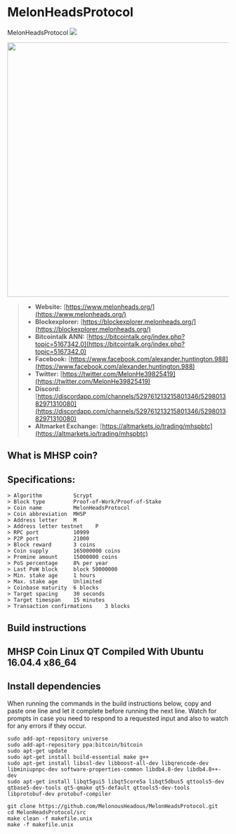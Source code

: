 # MelonHeadsProtocol

MelonHeadsProtocol <img src="https://d25lcipzij17d.cloudfront.net/badge.svg?id=gh&type=6&v=1.0.0.0&x2=0">

<img src="https://blockexplorer.melonheads.org/images/logo.png?w1720=&h=321" width="580">

> * __Website:__ [https://www.melonheads.org/](https://www.melonheads.org/)
> * __Blockexplorer:__ [https://blockexplorer.melonheads.org/](https://blockexplorer.melonheads.org/)
> * __Bitcointalk ANN:__ [https://bitcointalk.org/index.php?topic=5167342.0](https://bitcointalk.org/index.php?topic=5167342.0)
> * __Facebook:__ [https://www.facebook.com/alexander.huntington.988](https://www.facebook.com/alexander.huntington.988)
> * __Twitter:__ [https://twitter.com/MelonHe39825419](https://twitter.com/MelonHe39825419)
> * __Discord:__ [https://discordapp.com/channels/529761213215801346/529801382971310080](https://discordapp.com/channels/529761213215801346/529801382971310080)
> * __Altmarket Exchange:__ [https://altmarkets.io/trading/mhspbtc](https://altmarkets.io/trading/mhspbtc)

## What is MHSP coin?

## Specifications:

```
> Algorithm          Scrypt
> Block type         Proof-of-Work/Proof-of-Stake
> Coin name          MelonHeadsProtocol
> Coin abbreviation  MHSP
> Address letter     M
> Address letter testnet    P
> RPC port           10999
> P2P port           21000
> Block reward       3 coins
> Coin supply        165000000 coins
> Premine amount     15000000 coins
> PoS percentage     8% per year
> Last PoW block     block 50000000
> Min. stake age     1 hours
> Max. stake age     Unlimited
> Coinbase maturity  6 blocks
> Target spacing     30 seconds
> Target timespan    15 minutes
> Transaction confirmations    3 blocks
```
## Build instructions

## MHSP Coin Linux QT Compiled With Ubuntu 16.04.4 x86_64 
Install dependencies
---------------------
When running the commands in the build instructions below, copy and paste one line and let it complete before running the next line. Watch for prompts in case you need to respond to a requested input and also to watch for any errors if they occur.

```
sudo add-apt-repository universe
sudo add-apt-repository ppa:bitcoin/bitcoin
sudo apt-get update
sudo apt-get install build-essential make g++
sudo apt-get install libssl-dev libboost-all-dev libqrencode-dev libminiupnpc-dev software-properties-common libdb4.8-dev libdb4.8++-dev
sudo apt-get install libqt5gui5 libqt5core5a libqt5dbus5 qttools5-dev qtbase5-dev-tools qt5-qmake qt5-default qttools5-dev-tools libprotobuf-dev protobuf-compiler
```

```
git clone https://github.com/MelonousHeadous/MelonHeadsProtocol.git
cd MelonHeadsProtocol/src
make clean -f makefile.unix
make -f makefile.unix
```
